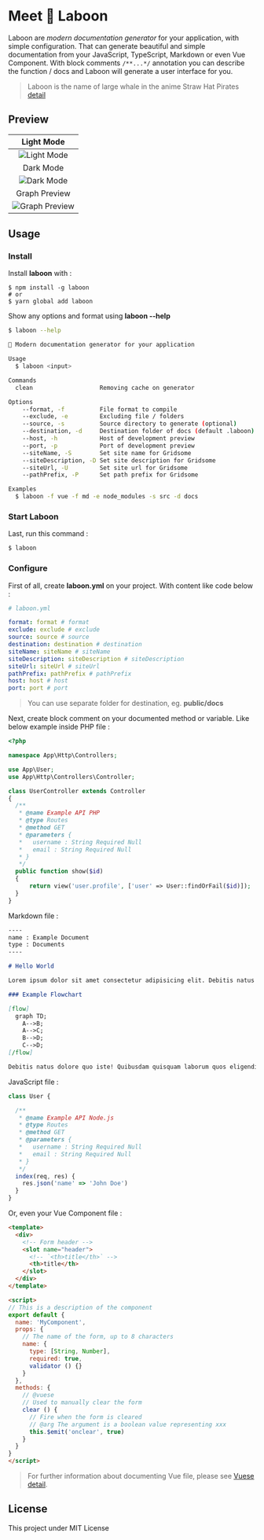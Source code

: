# Meet 🐋 Laboon

Laboon are *modern documentation generator* for your application, with simple configuration. That can generate beautiful and simple documentation from your JavaScript, TypeScript, Markdown or even Vue Component. With block comments `/**...*/` annotation you can describe the function / docs and Laboon will generate a user interface for you.

> Laboon is the name of large whale in the anime Straw Hat Pirates [detail](https://onepiece.fandom.com/wiki/Laboon)

## Preview

| Light Mode |
|:---:|
|![Light Mode](./assets/light-mode.png)|
| Dark Mode |
| ![Dark Mode](./assets/dark-mode.png)|
| Graph Preview |
|![Graph Preview](./assets/graph-mode.png)|

## Usage

### Install

Install **laboon** with :

```
$ npm install -g laboon
# or
$ yarn global add laboon
```

Show any options and format using **laboon --help**

```bash
$ laboon --help

🐋 Modern documentation generator for your application

Usage
  $ laboon <input>

Commands
  clean                   Removing cache on generator

Options
    --format, -f          File format to compile
    --exclude, -e         Excluding file / folders
    --source, -s          Source directory to generate (optional)
    --destination, -d     Destination folder of docs (default .laboon)
    --host, -h            Host of development preview
    --port, -p            Port of development preview
    --siteName, -S        Set site name for Gridsome
    --siteDescription, -D Set site description for Gridsome
    --siteUrl, -U         Set site url for Gridsome
    --pathPrefix, -P      Set path prefix for Gridsome

Examples
  $ laboon -f vue -f md -e node_modules -s src -d docs
```

### Start Laboon

Last, run this command :

```bash
$ laboon
```

### Configure

First of all, create **laboon.yml** on your project. With content like code below :

```yaml
# laboon.yml

format: format # format
exclude: exclude # exclude
source: source # source
destination: destination # destination
siteName: siteName # siteName
siteDescription: siteDescription # siteDescription
siteUrl: siteUrl # siteUrl
pathPrefix: pathPrefix # pathPrefix
host: host # host
port: port # port
```

> You can use separate folder for destination, eg. **public/docs**

Next, create block comment on your documented method or variable. Like below example inside PHP file :

```php
<?php

namespace App\Http\Controllers;

use App\User;
use App\Http\Controllers\Controller;

class UserController extends Controller
{
  /**
   * @name Example API PHP
   * @type Routes
   * @method GET
   * @parameters {
   *   username : String Required Null
   *   email : String Required Null
   * }
   */
  public function show($id)
  {
      return view('user.profile', ['user' => User::findOrFail($id)]);
  }
}
```

Markdown file :

```markdown
----
name : Example Document
type : Documents
----

# Hello World

Lorem ipsum dolor sit amet consectetur adipisicing elit. Debitis natus dolore quo iste! Quibusdam quisquam laborum quos eligendi natus, reiciendis praesentium delectus ducimus enim. Aspernatur dicta provident veniam aliquam obcaecati!

### Example Flowchart

[flow]
  graph TD;
    A-->B;
    A-->C;
    B-->D;
    C-->D;
[/flow]

Debitis natus dolore quo iste! Quibusdam quisquam laborum quos eligendi natus, reiciendis praesentium delectus ducimus enim. Aspernatur dicta provident veniam aliquam obcaecati!
```

JavaScript file :

```js
class User {

  /**
   * @name Example API Node.js
   * @type Routes
   * @method GET
   * @parameters {
   *   username : String Required Null
   *   email : String Required Null
   * }
   */
  index(req, res) {
    res.json('name' => 'John Doe')
  }
}
```

Or, even your Vue Component file :

```html
<template>
  <div>
    <!-- Form header -->
    <slot name="header">
      <!-- `<th>title</th>` -->
      <th>title</th>
    </slot>
  </div>
</template>

<script>
// This is a description of the component
export default {
  name: 'MyComponent',
  props: {
    // The name of the form, up to 8 characters
    name: {
      type: [String, Number],
      required: true,
      validator () {}
    }
  },
  methods: {
    // @vuese
    // Used to manually clear the form
    clear () {
      // Fire when the form is cleared
      // @arg The argument is a boolean value representing xxx
      this.$emit('onclear', true)
    }
  }
}
</script>
```

> For further information about documenting Vue file, please see [Vuese detail](https://vuese.org/cli/#motivation).

## License

This project under MIT License